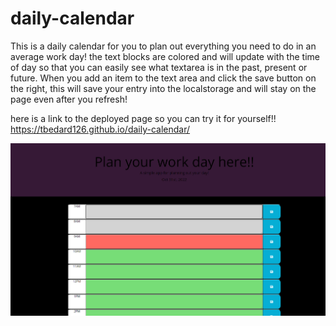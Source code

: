 # daily-calendar

This is a daily calendar for you to plan out everything you need to do in an average work day!
the text blocks are colored and will update with the time of day so that you can easily see what textarea is in the past, present or future.
When you add an item to the text area and click the save button on the right, this will save your entry into the localstorage and will stay on the page even after you refresh!


here is a link to the deployed page so you can try it for yourself!!
https://tbedard126.github.io/daily-calendar/

![](./assets/images/daily-calendar.png)